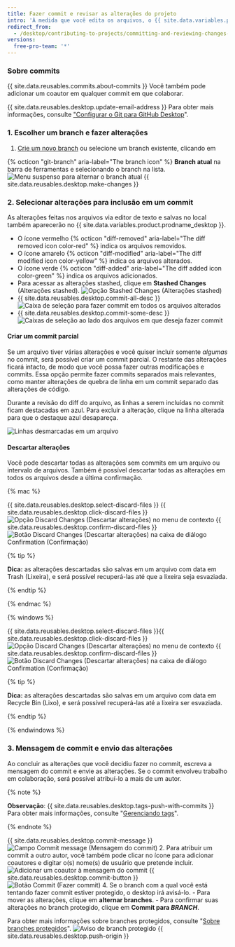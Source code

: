 ```yaml
---
title: Fazer commit e revisar as alterações do projeto
intro: 'À medida que você edita os arquivos, o {{ site.data.variables.product.prodname_desktop }} monitora todas as alterações feitas. É possível decidir como você pretende agrupar as alterações para criar commits relevantes.'
redirect_from:
  - /desktop/contributing-to-projects/committing-and-reviewing-changes-to-your-project
versions:
  free-pro-team: '*'
---
```


### Sobre commits

{{ site.data.reusables.commits.about-commits }} Você também pode adicionar um coautor em qualquer commit em que colaborar.

{{ site.data.reusables.desktop.update-email-address }} Para obter mais informações, consulte ["Configurar o Git para GitHub Desktop](/desktop/getting-started-with-github-desktop/configuring-git-for-github-desktop)".

### 1. Escolher um branch e fazer alterações

1. [Crie um novo branch](/desktop/guides/contributing-to-projects/managing-branches) ou selecione um branch existente, clicando em

{% octicon "git-branch" aria-label="The branch icon" %} **Branch atual** na barra de ferramentas e selecionando o branch na lista.
  ![Menu suspenso para alternar o branch atual](/assets/images/help/desktop/click-branch-in-drop-down.png)
{{ site.data.reusables.desktop.make-changes }}

### 2. Selecionar alterações para inclusão em um commit

As alterações feitas nos arquivos via editor de texto e salvas no local também aparecerão no {{ site.data.variables.product.prodname_desktop }}.

* O ícone vermelho {% octicon "diff-removed" aria-label="The diff removed icon color-red" %} indica os arquivos removidos.
* O ícone amarelo {% octicon "diff-modified" aria-label="The diff modified icon color-yellow" %} indica os arquivos alterados.
* O ícone verde {% octicon "diff-added" aria-label="The diff added icon color-green" %} indica os arquivos adicionados.
* Para acessar as alterações stashed, clique em **Stashed Changes** (Alterações stashed). ![Opção Stashed Changes (Alterações stashed)](/assets/images/help/desktop/stashed-changes.png)
* {{ site.data.reusables.desktop.commit-all-desc }}
![Caixa de seleção para fazer commit em todos os arquivos alterados](/assets/images/help/desktop/commit-all.png)
* {{ site.data.reusables.desktop.commit-some-desc }}
![Caixas de seleção ao lado dos arquivos em que deseja fazer commit](/assets/images/help/desktop/commit-some.png)

#### Criar um commit parcial

Se um arquivo tiver várias alterações e você quiser incluir somente *algumas* no commit, será possível criar um commit parcial. O restante das alterações ficará intacto, de modo que você possa fazer outras modificações e commits. Essa opção permite fazer commits separados mais relevantes, como manter alterações de quebra de linha em um commit separado das alterações de código.

Durante a revisão do diff do arquivo, as linhas a serem incluídas no commit ficam destacadas em azul. Para excluir a alteração, clique na linha alterada para que o destaque azul desapareça.

![Linhas desmarcadas em um arquivo](/assets/images/help/desktop/partial-commit.png)

#### Descartar alterações

Você pode descartar todas as alterações sem commits em um arquivo ou intervalo de arquivos. Também é possível descartar todas as alterações em todos os arquivos desde a última confirmação.

{% mac %}

{{ site.data.reusables.desktop.select-discard-files }}
{{ site.data.reusables.desktop.click-discard-files }}
  ![Opção Discard Changes (Descartar alterações) no menu de contexto](/assets/images/help/desktop/discard-changes-mac.png)
{{ site.data.reusables.desktop.confirm-discard-files }}
  ![Botão Discard Changes (Descartar alterações) na caixa de diálogo Confirmation (Confirmação)](/assets/images/help/desktop/discard-changes-confirm-mac.png)

{% tip %}

**Dica:** as alterações descartadas são salvas em um arquivo com data em Trash (Lixeira), e será possível recuperá-las até que a lixeira seja esvaziada.

{% endtip %}

{% endmac %}

{% windows %}

{{ site.data.reusables.desktop.select-discard-files }}{{ site.data.reusables.desktop.click-discard-files }}
  ![Opção Discard Changes (Descartar alterações) no menu de contexto](/assets/images/help/desktop/discard-changes-win.png)
{{ site.data.reusables.desktop.confirm-discard-files }}
  ![Botão Discard Changes (Descartar alterações) na caixa de diálogo Confirmation (Confirmação)](/assets/images/help/desktop/discard-changes-confirm-win.png)

{% tip %}

**Dica:** as alterações descartadas são salvas em um arquivo com data em Recycle Bin (Lixo), e será possível recuperá-las até a lixeira ser esvaziada.

{% endtip %}

{% endwindows %}

### 3. Mensagem de commit e envio das alterações

Ao concluir as alterações que você decidiu fazer no commit, escreva a mensagem do commit e envie as alterações. Se o commit envolveu trabalho em colaboração, será possível atribuí-lo a mais de um autor.

{% note %}

**Observação**: {{ site.data.reusables.desktop.tags-push-with-commits }} Para obter mais informações, consulte "[Gerenciando tags](/desktop/contributing-to-projects/managing-tags)".

{% endnote %}

{{ site.data.reusables.desktop.commit-message }}
  ![Campo Commit message (Mensagem do commit)](/assets/images/help/desktop/commit-message.png)
2. Para atribuir um commit a outro autor, você também pode clicar no ícone para adicionar coautores e digitar o(s) nome(s) de usuário que pretende incluir. ![Adicionar um coautor à mensagem do commit](/assets/images/help/desktop/add-co-author-commit.png)
{{ site.data.reusables.desktop.commit-button }}
  ![Botão Commit (Fazer commit)](/assets/images/help/desktop/commit-button.png)
4. Se o branch com a qual você está tentando fazer commit estiver protegido, o desktop irá avisá-lo.
    - Para mover as alterações, clique em **alternar branches**.
    - Para confirmar suas alterações no branch protegido, clique em **Commit para _BRANCH_**.

  Para obter mais informações sobre branches protegidos, consulte "[Sobre branches protegidos](/github/administering-a-repository/about-protected-branches)". ![Aviso de branch protegido](/assets/images/help/desktop/protected-branch-warning.png)
{{ site.data.reusables.desktop.push-origin }}
